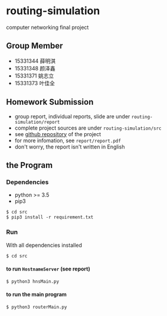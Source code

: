 # routing-simulation

computer networking final project

## Group Member

- 15331344 薛明淇
- 15331348 颜泽鑫
- 15331371 姚志立
- 15331373 叶佳全

## Homework Submission

- group report, individual reports, slide are under `routing-simulation/report`
- complete project sources are under `routing-simulation/src`
- see [github repository](https://github.com/VinaLx/routing-simulation/) of the project
- for more infomation, see `report/report.pdf`
- don't worry, the report isn't written in English

## the Program

### Dependencies

- python \>= 3.5
- pip3

```
$ cd src
$ pip3 install -r requirement.txt
```

### Run

With all dependencies installed

```
$ cd src
```

#### to run `HostnameServer` (see report)

```
$ python3 hnsMain.py
```
#### to run the main program

```
$ python3 routerMain.py
```
